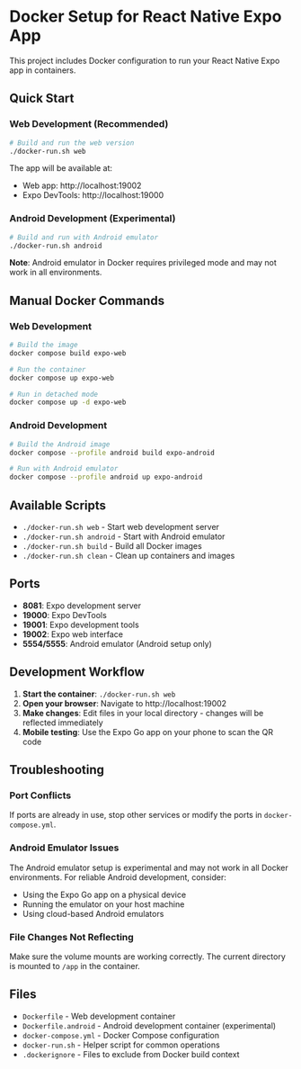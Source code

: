 # Docker Setup for React Native Expo App

This project includes Docker configuration to run your React Native Expo app in containers.

## Quick Start

### Web Development (Recommended)
```bash
# Build and run the web version
./docker-run.sh web
```

The app will be available at:
- Web app: http://localhost:19002
- Expo DevTools: http://localhost:19000

### Android Development (Experimental)
```bash
# Build and run with Android emulator
./docker-run.sh android
```

**Note**: Android emulator in Docker requires privileged mode and may not work in all environments.

## Manual Docker Commands

### Web Development
```bash
# Build the image
docker compose build expo-web

# Run the container
docker compose up expo-web

# Run in detached mode
docker compose up -d expo-web
```

### Android Development
```bash
# Build the Android image
docker compose --profile android build expo-android

# Run with Android emulator
docker compose --profile android up expo-android
```

## Available Scripts

- `./docker-run.sh web` - Start web development server
- `./docker-run.sh android` - Start with Android emulator
- `./docker-run.sh build` - Build all Docker images
- `./docker-run.sh clean` - Clean up containers and images

## Ports

- **8081**: Expo development server
- **19000**: Expo DevTools
- **19001**: Expo development tools
- **19002**: Expo web interface
- **5554/5555**: Android emulator (Android setup only)

## Development Workflow

1. **Start the container**: `./docker-run.sh web`
2. **Open your browser**: Navigate to http://localhost:19002
3. **Make changes**: Edit files in your local directory - changes will be reflected immediately
4. **Mobile testing**: Use the Expo Go app on your phone to scan the QR code

## Troubleshooting

### Port Conflicts
If ports are already in use, stop other services or modify the ports in `docker-compose.yml`.

### Android Emulator Issues
The Android emulator setup is experimental and may not work in all Docker environments. For reliable Android development, consider:
- Using the Expo Go app on a physical device
- Running the emulator on your host machine
- Using cloud-based Android emulators

### File Changes Not Reflecting
Make sure the volume mounts are working correctly. The current directory is mounted to `/app` in the container.

## Files

- `Dockerfile` - Web development container
- `Dockerfile.android` - Android development container (experimental)
- `docker-compose.yml` - Docker Compose configuration
- `docker-run.sh` - Helper script for common operations
- `.dockerignore` - Files to exclude from Docker build context